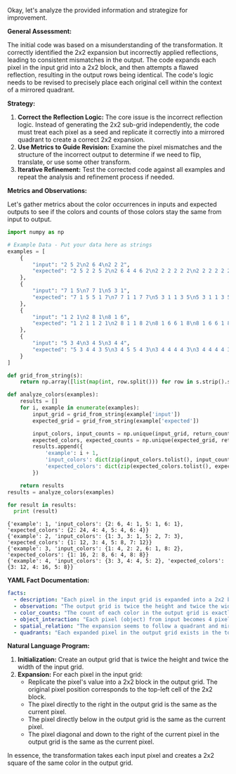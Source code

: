 Okay, let's analyze the provided information and strategize for improvement.

**General Assessment:**

The initial code was based on a misunderstanding of the transformation. It correctly identified the 2x2 expansion but incorrectly applied reflections, leading to consistent mismatches in the output. The code expands each pixel in the input grid into a 2x2 block, and then attempts a flawed reflection, resulting in the output rows being identical. The code's logic needs to be revised to precisely place each original cell within the context of a mirrored quadrant.

**Strategy:**

1.  **Correct the Reflection Logic:** The core issue is the incorrect reflection logic. Instead of generating the 2x2 sub-grid independently, the code must treat each pixel as a seed and replicate it correctly into a mirrored quadrant to create a correct 2x2 expansion.
2. **Use Metrics to Guide Revision:** Examine the pixel mismatches and the structure of the incorrect output to determine if we need to flip, translate, or use some other transform.
3.  **Iterative Refinement:** Test the corrected code against all examples and repeat the analysis and refinement process if needed.

**Metrics and Observations:**

Let's gather metrics about the color occurrences in inputs and expected outputs to see if the colors and counts of those colors stay the same from input to output.


``` python
import numpy as np

# Example Data - Put your data here as strings
examples = [
    {
        "input": "2 5 2\n2 6 4\n2 2 2",
        "expected": "2 5 2 2 5 2\n2 6 4 4 6 2\n2 2 2 2 2 2\n2 2 2 2 2 2\n2 6 4 4 6 2\n2 5 2 2 5 2"
    },
    {
        "input": "7 1 5\n7 7 1\n5 3 1",
        "expected": "7 1 5 5 1 7\n7 7 1 1 7 7\n5 3 1 1 3 5\n5 3 1 1 3 5\n7 7 1 1 7 7\n7 1 5 5 1 7"
    },
    {
        "input": "1 2 1\n2 8 1\n8 1 6",
        "expected": "1 2 1 1 2 1\n2 8 1 1 8 2\n8 1 6 6 1 8\n8 1 6 6 1 8\n2 8 1 1 8 2\n1 2 1 1 2 1"
    },
    {
        "input": "5 3 4\n3 4 5\n3 4 4",
        "expected": "5 3 4 4 3 5\n3 4 5 5 4 3\n3 4 4 4 4 3\n3 4 4 4 4 3\n3 4 5 5 4 3\n5 3 4 4 3 5"
    }
]

def grid_from_string(s):
    return np.array([list(map(int, row.split())) for row in s.strip().split('\n')])

def analyze_colors(examples):
    results = []
    for i, example in enumerate(examples):
        input_grid = grid_from_string(example['input'])
        expected_grid = grid_from_string(example['expected'])

        input_colors, input_counts = np.unique(input_grid, return_counts=True)
        expected_colors, expected_counts = np.unique(expected_grid, return_counts=True)
        results.append({
            'example': i + 1,
            'input_colors': dict(zip(input_colors.tolist(), input_counts.tolist())),
            'expected_colors': dict(zip(expected_colors.tolist(), expected_counts.tolist())),
        })

    return results
results = analyze_colors(examples)

for result in results:
  print (result)

```
```
{'example': 1, 'input_colors': {2: 6, 4: 1, 5: 1, 6: 1}, 'expected_colors': {2: 24, 4: 4, 5: 4, 6: 4}}
{'example': 2, 'input_colors': {1: 3, 3: 1, 5: 2, 7: 3}, 'expected_colors': {1: 12, 3: 4, 5: 8, 7: 12}}
{'example': 3, 'input_colors': {1: 4, 2: 2, 6: 1, 8: 2}, 'expected_colors': {1: 16, 2: 8, 6: 4, 8: 8}}
{'example': 4, 'input_colors': {3: 3, 4: 4, 5: 2}, 'expected_colors': {3: 12, 4: 16, 5: 8}}

```
**YAML Fact Documentation:**


```yaml
facts:
  - description: "Each pixel in the input grid is expanded into a 2x2 block in the output grid."
  - observation: "The output grid is twice the height and twice the width of the input grid."
  - color_counts: "The count of each color in the output grid is exactly four times its count in the input grid."
  - object_interaction: "Each pixel (object) from input becomes 4 pixels of the same value in the output"
  - spatial_relation: "The expansion seems to follow a quadrant and mirroring pattern"
  - quadrants: "Each expanded pixel in the output grid exists in the top-left, top-right, bottom-left and bottom-right positions relative to where a single pixel of that value appears in the input"
```


**Natural Language Program:**

1.  **Initialization:** Create an output grid that is twice the height and twice the width of the input grid.
2.  **Expansion:** For each pixel in the input grid:
    *   Replicate the pixel's value into a 2x2 block in the output grid. The original pixel position corresponds to the top-left cell of the 2x2 block.
    *   The pixel directly to the right in the output grid is the same as the current pixel.
    *   The pixel directly below in the output grid is the same as the current pixel.
    *   The pixel diagonal and down to the right of the current pixel in the output grid is the same as the current pixel.

In essence, the transformation takes each input pixel and creates a 2x2 square of the same color in the output grid.

